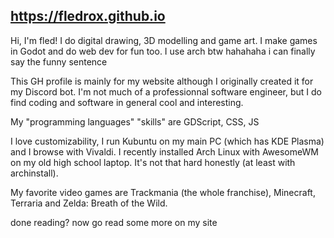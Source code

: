 ## https://fledrox.github.io

Hi, I'm fled! I do digital drawing, 3D modelling and game art. I make games in Godot and do web dev for fun too. I use arch btw hahahaha i can finally say the funny sentence

This GH profile is mainly for my website although I originally created it for my Discord bot. I'm not much of a professionnal software engineer, but I do find coding and software in general cool and interesting.

My "programming languages" "skills" are GDScript, CSS, JS

I love customizability, I run Kubuntu on my main PC (which has KDE Plasma) and I browse with Vivaldi. I recently installed Arch Linux with AwesomeWM on my old high school laptop. It's not that hard honestly (at least with archinstall).

My favorite video games are Trackmania (the whole franchise), Minecraft, Terraria and Zelda: Breath of the Wild.

done reading? now go read some more on my site
